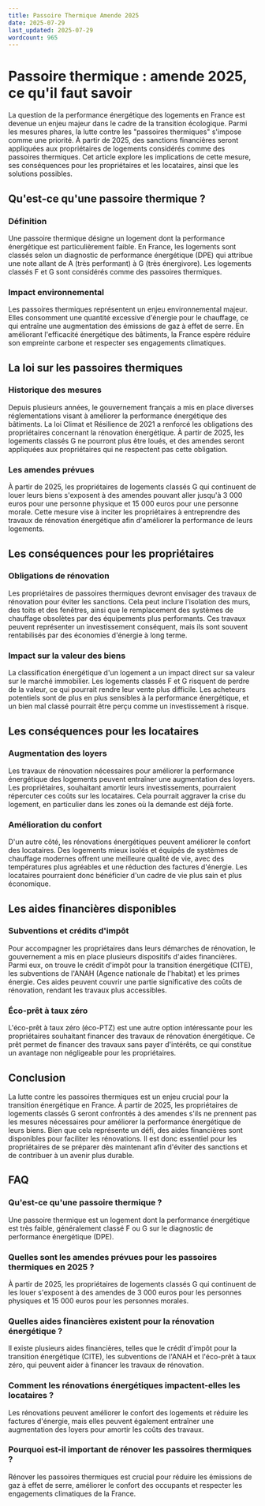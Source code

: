 ```yaml
---
title: Passoire Thermique Amende 2025
date: 2025-07-29
last_updated: 2025-07-29
wordcount: 965
---
```


# Passoire thermique : amende 2025, ce qu'il faut savoir

La question de la performance énergétique des logements en France est devenue un enjeu majeur dans le cadre de la transition écologique. Parmi les mesures phares, la lutte contre les "passoires thermiques" s'impose comme une priorité. À partir de 2025, des sanctions financières seront appliquées aux propriétaires de logements considérés comme des passoires thermiques. Cet article explore les implications de cette mesure, ses conséquences pour les propriétaires et les locataires, ainsi que les solutions possibles.

## Qu'est-ce qu'une passoire thermique ?

### Définition

Une passoire thermique désigne un logement dont la performance énergétique est particulièrement faible. En France, les logements sont classés selon un diagnostic de performance énergétique (DPE) qui attribue une note allant de A (très performant) à G (très énergivore). Les logements classés F et G sont considérés comme des passoires thermiques.

### Impact environnemental

Les passoires thermiques représentent un enjeu environnemental majeur. Elles consomment une quantité excessive d'énergie pour le chauffage, ce qui entraîne une augmentation des émissions de gaz à effet de serre. En améliorant l'efficacité énergétique des bâtiments, la France espère réduire son empreinte carbone et respecter ses engagements climatiques.

## La loi sur les passoires thermiques

### Historique des mesures

Depuis plusieurs années, le gouvernement français a mis en place diverses réglementations visant à améliorer la performance énergétique des bâtiments. La loi Climat et Résilience de 2021 a renforcé les obligations des propriétaires concernant la rénovation énergétique. À partir de 2025, les logements classés G ne pourront plus être loués, et des amendes seront appliquées aux propriétaires qui ne respectent pas cette obligation.

### Les amendes prévues

À partir de 2025, les propriétaires de logements classés G qui continuent de louer leurs biens s'exposent à des amendes pouvant aller jusqu'à 3 000 euros pour une personne physique et 15 000 euros pour une personne morale. Cette mesure vise à inciter les propriétaires à entreprendre des travaux de rénovation énergétique afin d'améliorer la performance de leurs logements.

## Les conséquences pour les propriétaires

### Obligations de rénovation

Les propriétaires de passoires thermiques devront envisager des travaux de rénovation pour éviter les sanctions. Cela peut inclure l'isolation des murs, des toits et des fenêtres, ainsi que le remplacement des systèmes de chauffage obsolètes par des équipements plus performants. Ces travaux peuvent représenter un investissement conséquent, mais ils sont souvent rentabilisés par des économies d'énergie à long terme.

### Impact sur la valeur des biens

La classification énergétique d'un logement a un impact direct sur sa valeur sur le marché immobilier. Les logements classés F et G risquent de perdre de la valeur, ce qui pourrait rendre leur vente plus difficile. Les acheteurs potentiels sont de plus en plus sensibles à la performance énergétique, et un bien mal classé pourrait être perçu comme un investissement à risque.

## Les conséquences pour les locataires

### Augmentation des loyers

Les travaux de rénovation nécessaires pour améliorer la performance énergétique des logements peuvent entraîner une augmentation des loyers. Les propriétaires, souhaitant amortir leurs investissements, pourraient répercuter ces coûts sur les locataires. Cela pourrait aggraver la crise du logement, en particulier dans les zones où la demande est déjà forte.

### Amélioration du confort

D'un autre côté, les rénovations énergétiques peuvent améliorer le confort des locataires. Des logements mieux isolés et équipés de systèmes de chauffage modernes offrent une meilleure qualité de vie, avec des températures plus agréables et une réduction des factures d'énergie. Les locataires pourraient donc bénéficier d'un cadre de vie plus sain et plus économique.

## Les aides financières disponibles

### Subventions et crédits d'impôt

Pour accompagner les propriétaires dans leurs démarches de rénovation, le gouvernement a mis en place plusieurs dispositifs d'aides financières. Parmi eux, on trouve le crédit d'impôt pour la transition énergétique (CITE), les subventions de l'ANAH (Agence nationale de l'habitat) et les primes énergie. Ces aides peuvent couvrir une partie significative des coûts de rénovation, rendant les travaux plus accessibles.

### Éco-prêt à taux zéro

L'éco-prêt à taux zéro (éco-PTZ) est une autre option intéressante pour les propriétaires souhaitant financer des travaux de rénovation énergétique. Ce prêt permet de financer des travaux sans payer d'intérêts, ce qui constitue un avantage non négligeable pour les propriétaires.

## Conclusion

La lutte contre les passoires thermiques est un enjeu crucial pour la transition énergétique en France. À partir de 2025, les propriétaires de logements classés G seront confrontés à des amendes s'ils ne prennent pas les mesures nécessaires pour améliorer la performance énergétique de leurs biens. Bien que cela représente un défi, des aides financières sont disponibles pour faciliter les rénovations. Il est donc essentiel pour les propriétaires de se préparer dès maintenant afin d'éviter des sanctions et de contribuer à un avenir plus durable.

## FAQ

### Qu'est-ce qu'une passoire thermique ?

Une passoire thermique est un logement dont la performance énergétique est très faible, généralement classé F ou G sur le diagnostic de performance énergétique (DPE).

### Quelles sont les amendes prévues pour les passoires thermiques en 2025 ?

À partir de 2025, les propriétaires de logements classés G qui continuent de les louer s'exposent à des amendes de 3 000 euros pour les personnes physiques et 15 000 euros pour les personnes morales.

### Quelles aides financières existent pour la rénovation énergétique ?

Il existe plusieurs aides financières, telles que le crédit d'impôt pour la transition énergétique (CITE), les subventions de l'ANAH et l'éco-prêt à taux zéro, qui peuvent aider à financer les travaux de rénovation.

### Comment les rénovations énergétiques impactent-elles les locataires ?

Les rénovations peuvent améliorer le confort des logements et réduire les factures d'énergie, mais elles peuvent également entraîner une augmentation des loyers pour amortir les coûts des travaux.

### Pourquoi est-il important de rénover les passoires thermiques ?

Rénover les passoires thermiques est crucial pour réduire les émissions de gaz à effet de serre, améliorer le confort des occupants et respecter les engagements climatiques de la France.